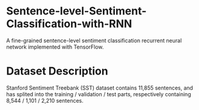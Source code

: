 # Sentence-level-Sentiment-Classification-with-RNN

A fine-grained sentence-level sentiment classification recurrent neural network implemented with TensorFlow.

# Dataset Description

Stanford Sentiment Treebank (SST) dataset contains 11,855 sentences, and has splited into the training / validation / test parts, respectively containing 8,544 / 1,101 / 2,210 sentences.
